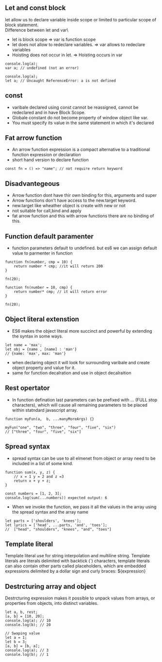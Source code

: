 ## Let and const block
let allow us to declare variable inside scope or limited to particular scope of block statement.\
Difference between let and var\
- let is block scope => var is function scope
- let does not allow to redeclare variables. => var allows to redeclare variables
- Hoisting does not occur in let. => Hoisting occurs in var

```
console.log(a);
var a; // undefined (not an error)

console.log(a);
let a; // Uncaught ReferenceError: a is not defined
```

## const
- varibale declared using const cannot be reassigned, cannot be redeclared and in have Block Scope.
- Globale constant do not become property of window object like var.
- You must specify its value in the same statement in which it's declared

## Fat arrow function
- An arrow function expression is a compact alternative to a traditional function expression or declaration
- short hand version to declare function
```
const fn = () => "name"; // not require return keyword  
```
## Disadvantegeous 
- Arrow function dont have thir own binding for this, arguments and super
- Arrow functions don't have access to the new.target keyword.
- new.target like wheather object is create with new or not
- not suitable for call,bind and apply
- fat arrow function and this with arrow functions there are no binding of this.

## Function default paramenter
- function parameters default to undefined. but es6 we can assign default value to parmenter in function
```
function fn(number, cmp = 10) {
    return number * cmp; //it will return 200
}

fn(20);

function fn(number = 10, cmp) {
    return number* cmp; // it will return error
}

fn(20);
```

## Object literal extenstion
- ES6 makes the object literal more succinct and powerful by extending the syntax in some ways.
```
let name = 'max';
let obj = {name , [name] : 'man'} 
// {name: 'max', max: 'man'}
```
- when declaring object it will look for surrounding varibale and create object property and value for it.
- same for function decalration and use in object decalraition

## Rest opertator
- In function defination last parameters can be prefixed with ... (FULL stop characters), which will cause all remaining parameters
to be placed within statndard javascript array.
```
function myFun(a,  b, ...manyMoreArgs) {}

myFun("one", "two", "three", "four", "five", "six")
// ["three", "four", "five", "six"]
```

## Spread syntax
- spread syntax can be use to all elmenet from object or array need to be included in a list of some kind.

```
function sum(x, y, z) { 
    // x = 1 y = 2 and z =3
    return x + y + z;
}

const numbers = [1, 2, 3];
console.log(sum(...numbers)) expected output: 6
```
- When we invoke the function, we pass it all the values in the array using the spread syntax and the array name
```
let parts = ['shoulders', 'knees'];
let lyrics = ['head', ...parts, 'and', 'toes'];
//  ["head", "shoulders", "knees", "and", "toes"]
```

## Template literal
Template literal use for string interpolation and multiline string. Template literals are literals delimited with backtick (`) characters,
template literals can also contain other parts called placeholders, which are embedded expressions delimited by a dollar sign and curly braces: ${expression}

## Destrcturing array and object
Destrcturing expression makes it possible to unpack values from arrays, or properties from objects, into distinct variables.
```
let a, b, rest;
[a, b] = [10, 20];
console.log(a); // 10
console.log(b); // 20

// Swaping value
let a = 1;
let b = 3;
[a, b] = [b, a];
console.log(a); // 3
console.log(b); // 1
```
